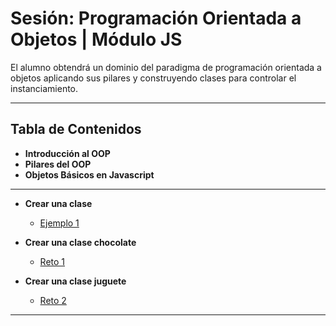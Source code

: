 # Sesión: Programación Orientada a Objetos | Módulo JS

El alumno obtendrá un dominio del paradigma de programación orientada a objetos aplicando sus pilares y construyendo clases para controlar el instanciamiento. 


***

## Tabla de Contenidos
  
  - **Introducción al OOP**
  - **Pilares del OOP**
  - **Objetos Básicos en Javascript**
  
  <hr>
  
  - **Crear una clase**
    - [Ejemplo 1](./Ejemplo-01)
 
  - **Crear una clase chocolate**
    - [Reto 1](./reto1)
    
  - **Crear una clase juguete**
    - [Reto 2](./reto2)
    
    
  
***
